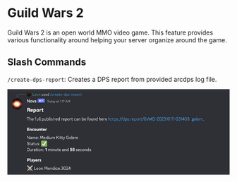 # Guild Wars 2

Guild Wars 2 is an open world MMO video game. This feature provides various functionality around helping your server
organize around the game.

## Slash Commands

`/create-dps-report`: Creates a DPS report from provided arcdps log file.

![](assets/dps-report-image.png)